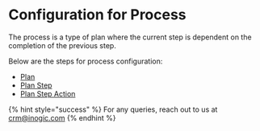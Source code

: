 # Configuration for Process

The process is a type of plan where the current step is dependent on the completion of the previous step.

Below are the steps for process configuration:

* [Plan](https://docs.inogic.com/business-process-checklist/configuration/configuration-for-plans/configuration-for-process/plan)
* [Plan Step](https://docs.inogic.com/business-process-checklist/configuration/configuration-for-plans/configuration-for-process/plan-step)
* [Plan Step Action](https://docs.inogic.com/business-process-checklist/configuration/configuration-for-plans/configuration-for-process/plan-step-action)

{% hint style="success" %}
For any queries, reach out to us at [crm@inogic.com](mailto:crm@inogic.com)
{% endhint %}
